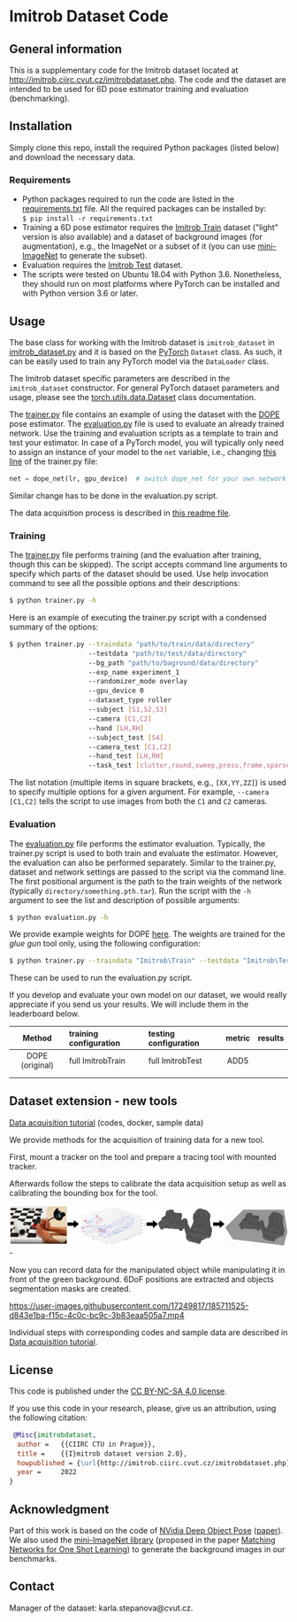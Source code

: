 # Imitrob Dataset Code



## General information

This is a supplementary code for the Imitrob dataset located at <http://imitrob.ciirc.cvut.cz/imitrobdataset.php>. The code and the dataset are intended to be used for 6D pose estimator training and evaluation (benchmarking).


## Installation  

Simply clone this repo, install the required Python packages (listed below) and download the necessary data.  

### Requirements  

* Python packages required to run the code are listed in the [requirements.txt](requirements.txt) file. All the required packages can be installed by:  
`$ pip install -r requirements.txt`  
* Training a 6D pose estimator requires the [Imitrob Train](http://imitrob.ciirc.cvut.cz/imitrobdataset.php#structure) dataset ("light" version is also available) and a dataset of background images (for augmentation), e.g., the ImageNet or a subset of it (you can use [mini-ImageNet](https://github.com/yaoyao-liu/mini-imagenet-tools) to generate the subset).  
* Evaluation requires the [Imitrob Test](http://imitrob.ciirc.cvut.cz/imitrobdataset.php#structure) dataset.  
* The scripts were tested on Ubuntu 18.04 with Python 3.6. Nonetheless, they should run on most platforms where PyTorch can be installed and with Python version 3.6 or later.


## Usage

The base class for working with the Imitrob dataset is `imitrob_dataset` in [imitrob_dataset.py](imitrob_dataset.py) and it is based on the [PyTorch](https://pytorch.org/docs/stable/data.html) `Dataset` class. As such, it can be easily used to train any PyTorch model via the `DataLoader` class.  

The Imitrob dataset specific parameters are described in the `imitrob_dataset` constructor. For general PyTorch dataset parameters  and usage, please see the [torch.utils.data.Dataset](https://pytorch.org/docs/stable/data.html#torch.utils.data.Dataset) class documentation.  

The [trainer.py](trainer.py) file contains an example of using the dataset with the [DOPE](https://github.com/NVlabs/Deep_Object_Pose) pose estimator. The [evaluation.py](evaluation.py) file is used to evaluate an already trained network. Use the training and evaluation scripts as a template to train and test your estimator. In case of a PyTorch model, you will typically only need to assign an instance of your model to the `net` variable, i.e., changing [this line](trainer.py#L363) of the trainer.py file:
```python
net = dope_net(lr, gpu_device)  # switch dope_net for your own network
```

Similar change has to be done in the evaluation.py script.

The data acquisition process is described in [this readme file](data_acquisition/README.md).

### Training

The [trainer.py](trainer.py) file performs training (and the evaluation after training, though this can be skipped). The script accepts command line arguments to specify which parts of the dataset should be used. Use help invocation command to see all the possible options and their descriptions:  
```bash
$ python trainer.py -h
```

Here is an example of executing the trainer.py script with a condensed summary of the options:  
```bash
$ python trainer.py --traindata "path/to/train/data/directory"
                    --testdata "path/to/test/data/directory"
                    --bg_path "path/to/baground/data/directory"
                    --exp_name experiment_1
                    --randomizer_mode overlay
                    --gpu_device 0
                    --dataset_type roller
                    --subject [S1,S2,S3]
                    --camera [C1,C2]
                    --hand [LH,RH]
                    --subject_test [S4]
                    --camera_test [C1,C2]
                    --hand_test [LH,RH]
                    --task_test [clutter,round,sweep,press,frame,sparsewave,densewave]
```

The list notation (multiple items in square brackets, e.g., `[XX,YY,ZZ]`) is used to specify multiple options for a given argument. For example, `--camera [C1,C2]` tells the script to use images from both the `C1` and `C2` cameras.

### Evaluation

The [evaluation.py](evaluation.py) file performs the estimator evaluation. Typically, the trainer.py script is used to both train and evaluate the estimator. However, the evaluation can also be performed separately. Similar to the trainer.py, dataset and network settings are passed to the script via the command line. The first positional argument is the path to the train weights of the network (typically `directory/something.pth.tar`). Run the script with the `-h` argument to see the list and description of possible arguments:  
```bash
$ python evaluation.py -h
```

We provide example weights for DOPE [here](https://data.ciirc.cvut.cz/public/groups/incognite/Imitrob/test_net_weights.zip). The weights are trained for the _glue gun_ tool only, using the following configuration:  
```bash
$ python trainer.py --traindata "Imitrob\Train" --testdata "Imitrob\Test" --bg_path "mini_imagenet_dataset\images" --epochs 5 --exp_name experiment_5 --randomizer_mode overlay --gpu_device 0 --dataset_type gluegun --subject [S1,S2,S3,S4] --camera [C1,C2] --hand [LH,RH] --subject_test [S1,S2,S3,S4] --camera_test [C1,C2] --hand_test [LH,RH] --task_test [clutter,round,sweep,press,frame,sparsewave,densewave]
```  
These can be used to run the evaluation.py script.

If you develop and evaluate your own model on our dataset, we would really appreciate if you send us your results. We will include them in the leaderboard below.

| Method | training configuration | testing configuration | metric | results |
|:---:|:---|:---|:---:|---:|
| DOPE (original)  | full ImitrobTrain | full ImitrobTest | ADD5 |   |
|   |   |   |   |   |
|   |   |   |   |   |


## Dataset extension - new tools

[Data acquisition tutorial](data_acquisition/README.md) (codes, docker, sample data)

We provide methods for the acquisition of training data for a new tool.

First, mount a tracker on the tool and prepare a tracing tool with mounted tracker.

Afterwards follow the steps to calibrate the data acquisition setup as well as calibrating the bounding box for the tool.

<img src="data_acquisition/trace-extractor/images/trace_workflow.png" width="1000"/>
-

Now you can  record data for the manipulated object while manipulating it in front of the green background. 6DoF positions are extracted and objects segmentation masks are created.  

https://user-images.githubusercontent.com/17249817/185711525-d843e1ba-f15c-4c0c-bc9c-3b83eaa505a7.mp4

Individual steps with corresponding codes and sample data are described in [Data acquisition tutorial](data_acquisition/README.md).

## License

This code is published under the [CC BY-NC-SA 4.0 license](https://creativecommons.org/licenses/by-nc-sa/4.0/).  

If you use this code in your research, please, give us an attribution, using the following citation:


```BibTex
 @Misc{imitrobdataset,
  author =   {{CIIRC CTU in Prague}},
  title =    {{I}mitrob dataset version 2.0},
  howpublished = {\url{http://imitrob.ciirc.cvut.cz/imitrobdataset.php}},
  year =     2022
}
```


## Acknowledgment

Part of this work is based on the code of [NVidia Deep Object Pose](https://github.com/NVlabs/Deep_Object_Pose) ([paper](https://arxiv.org/abs/1809.10790)).
We also used the [mini-ImageNet library](https://github.com/yaoyao-liu/mini-imagenet-tools) (proposed in the paper [Matching Networks for One Shot Learning](https://proceedings.neurips.cc/paper/2016/file/90e1357833654983612fb05e3ec9148c-Paper.pdf)) to generate the background images in our benchmarks.  

## Contact

Manager of the dataset: &#107;&#097;&#114;&#108;&#097;&#046;&#115;&#116;&#101;&#112;&#097;&#110;&#111;&#118;&#097;&#064;&#099;&#118;&#117;&#116;&#046;&#099;&#122;.
